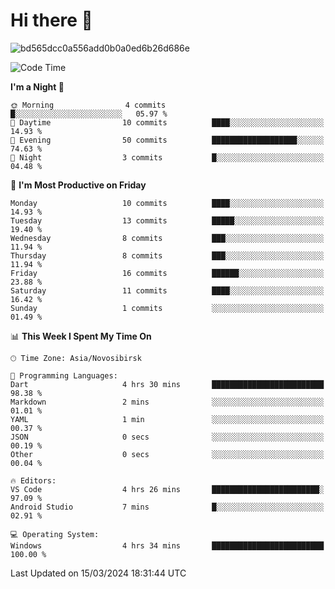 # Hi there 👋


![bd565dcc0a556add0b0a0ed6b26d686e](https://github.com/Netall0/Netall0/assets/113532176/3b1d4b44-6a21-4538-a6ec-2ba2a7c53f63)



<!--START_SECTION:waka-->
![Code Time](http://img.shields.io/badge/Code%20Time-167%20hrs%2028%20mins-blue)

**I'm a Night 🦉** 

```text
🌞 Morning                4 commits           █░░░░░░░░░░░░░░░░░░░░░░░░   05.97 % 
🌆 Daytime                10 commits          ████░░░░░░░░░░░░░░░░░░░░░   14.93 % 
🌃 Evening                50 commits          ███████████████████░░░░░░   74.63 % 
🌙 Night                  3 commits           █░░░░░░░░░░░░░░░░░░░░░░░░   04.48 % 
```
📅 **I'm Most Productive on Friday** 

```text
Monday                   10 commits          ████░░░░░░░░░░░░░░░░░░░░░   14.93 % 
Tuesday                  13 commits          █████░░░░░░░░░░░░░░░░░░░░   19.40 % 
Wednesday                8 commits           ███░░░░░░░░░░░░░░░░░░░░░░   11.94 % 
Thursday                 8 commits           ███░░░░░░░░░░░░░░░░░░░░░░   11.94 % 
Friday                   16 commits          ██████░░░░░░░░░░░░░░░░░░░   23.88 % 
Saturday                 11 commits          ████░░░░░░░░░░░░░░░░░░░░░   16.42 % 
Sunday                   1 commits           ░░░░░░░░░░░░░░░░░░░░░░░░░   01.49 % 
```


📊 **This Week I Spent My Time On** 

```text
🕑︎ Time Zone: Asia/Novosibirsk

💬 Programming Languages: 
Dart                     4 hrs 30 mins       █████████████████████████   98.38 % 
Markdown                 2 mins              ░░░░░░░░░░░░░░░░░░░░░░░░░   01.01 % 
YAML                     1 min               ░░░░░░░░░░░░░░░░░░░░░░░░░   00.37 % 
JSON                     0 secs              ░░░░░░░░░░░░░░░░░░░░░░░░░   00.19 % 
Other                    0 secs              ░░░░░░░░░░░░░░░░░░░░░░░░░   00.04 % 

🔥 Editors: 
VS Code                  4 hrs 26 mins       ████████████████████████░   97.09 % 
Android Studio           7 mins              █░░░░░░░░░░░░░░░░░░░░░░░░   02.91 % 

💻 Operating System: 
Windows                  4 hrs 34 mins       █████████████████████████   100.00 % 
```


 Last Updated on 15/03/2024 18:31:44 UTC
<!--END_SECTION:waka-->


